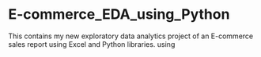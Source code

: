 # E-commerce_EDA_using_Python
This contains my new exploratory data analytics project of an E-commerce sales report using Excel and Python libraries. using 
